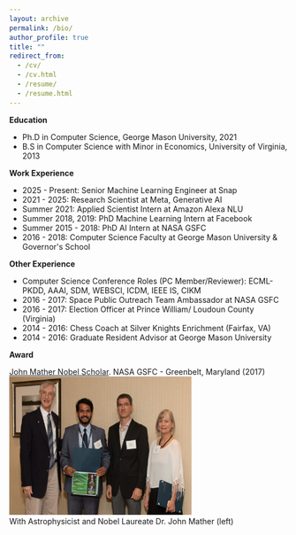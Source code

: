 ```yaml
---
layout: archive
permalink: /bio/
author_profile: true
title: ""
redirect_from: 
  - /cv/
  - /cv.html
  - /resume/
  - /resume.html
---
```



**Education**

* Ph.D in Computer Science, George Mason University, 2021
* B.S in Computer Science with Minor in Economics, University of Virginia, 2013


**Work Experience**

* 2025 - Present: Senior Machine Learning Engineer at Snap
* 2021 - 2025: Research Scientist at Meta, Generative AI
* Summer 2021: Applied Scientist Intern at Amazon Alexa NLU
* Summer 2018, 2019: PhD Machine Learning Intern at Facebook
* Summer 2015 - 2018: PhD AI Intern at NASA GSFC
* 2016 - 2018: Computer Science Faculty at George Mason University & Governor's School


**Other Experience**

* Computer Science Conference Roles (PC Member/Reviewer): ECML-PKDD, AAAI, SDM, WEBSCI, ICDM, IEEE IS, CIKM
* 2016 - 2017: Space Public Outreach Team Ambassador at NASA GSFC
* 2016 - 2017: Election Officer at Prince William/ Loudoun County (Virginia)
* 2014 - 2016: Chess Coach at Silver Knights Enrichment (Fairfax, VA)
* 2014 - 2016: Graduate Resident Advisor at George Mason University



**Award**

[John Mather Nobel Scholar](https://spacegrant.org/programs/john-mather/john-mather-2017/). NASA GSFC - Greenbelt, Maryland (2017)\
<img src='/images/jmns.jpg' width="330" height="250">\
With Astrophysicist and Nobel Laureate Dr. John Mather (left)
